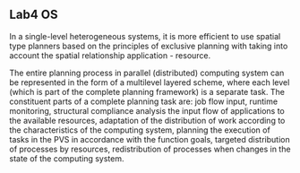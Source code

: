 
## Lab4 OS


In a single-level heterogeneous systems, it is more efficient to use spatial type planners based on the principles of exclusive planning with
taking into account the spatial relationship application - resource.


The entire planning process in parallel (distributed) computing system can be represented in the form of a multilevel layered scheme, where each level (which is part of the complete planning framework) is a separate task. The constituent parts of a complete planning task are: job flow input, runtime monitoring, structural compliance analysis the input flow of applications to the available resources, adaptation of the distribution of work according to the characteristics of the computing system, planning the execution of tasks in the PVS in accordance with the function goals, targeted distribution of processes by resources, redistribution of processes when changes in the state of the computing system.


